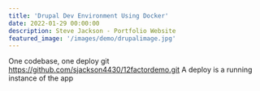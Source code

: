 ```yaml
---
title: 'Drupal Dev Environment Using Docker'
date: 2022-01-29 00:00:00
description: Steve Jackson - Portfolio Website
featured_image: '/images/demo/drupalimage.jpg'
---
```

One codebase, one deploy
git https://github.com/sjackson4430/12factordemo.git
A deploy is a running instance of the app
